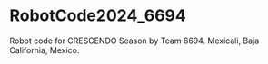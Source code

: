 # RobotCode2024_6694
Robot code for CRESCENDO Season by Team 6694. Mexicali, Baja California, Mexico. 
